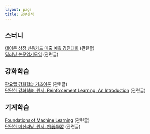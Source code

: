 ```yaml
---
layout: page
title: 공부흔적
---
```


## 스터디
[데이콘 상점 신용카드 매출 예측 경진대회](https://www.dacon.io/competitions/official/140472/overview/) (관련글)  
[딥러닝 논문읽기모임](https://www.youtube.com/channel/UCDULrK2OJsiDhFroa2Aj_LQ) (관련글)

## 강화학습
[팡요랩 강화학습 기초이론](https://www.youtube.com/watch?v=wYgyiCEkwC8&list=PLpRS2w0xWHTcTZyyX8LMmtbcMXpd3s4TU) (관련글)  
[단단한 강화학습, 원서: Reinforcement Learning: An Introduction](http://www.yes24.com/Product/Goods/89605439) (관련글)

## 기계학습
[Foundations of Machine Learning](https://cs.nyu.edu/~mohri/mlbook/) (관련글)  
[단단한 머신러닝, 원서: 机器學習](http://www.yes24.com/Product/Goods/88440860) (관련글)